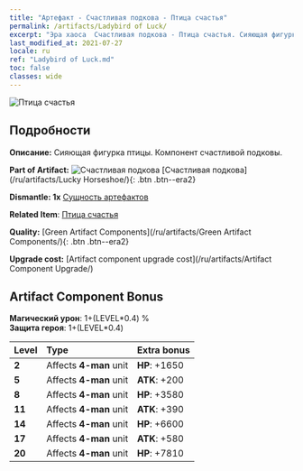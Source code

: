 ```yaml
---
title: "Артефакт - Счастливая подкова - Птица счастья"
permalink: /artifacts/Ladybird of Luck/
excerpt: "Эра хаоса  Счастливая подкова - Птица счастья. Сияющая фигурка птицы. Компонент счастливой подковы."
last_modified_at: 2021-07-27
locale: ru
ref: "Ladybird of Luck.md"
toc: false
classes: wide
---
```


 ![Птица счастья](/images/t/artifact_40123.png)



## Подробности

 **Описание:** Сияющая фигурка птицы. Компонент счастливой подковы.

 **Part of Artifact:** ![Счастливая подкова](/images/t/icon_artifact_12.png) [Счастливая подкова](/ru/artifacts/Lucky Horseshoe/){: .btn .btn--era2}

 **Dismantle: 1x** [Сущность артефактов](/ItemsRU/con_905/)

 **Related Item**: [Птица счастья](/ItemsRU/art_111/)

 **Quality:** [Green Artifact Components](/ru/artifacts/Green Artifact Components/){: .btn .btn--era2}

 **Upgrade cost:** [Artifact component upgrade cost](/ru/artifacts/Artifact Component Upgrade/)

## Artifact Component Bonus

  **Магический урон**: 1+(LEVEL\*0.4) %<br/>**Защита героя**: 1+(LEVEL\*0.4)

  |  Level  | Type |    Extra bonus  | 
  |:--------|:-----|:----------------| 
  | **2** | Affects **4-man** unit | **HP**: +1650 | 
  | **5** | Affects **4-man** unit | **ATK**: +200 | 
  | **8** | Affects **4-man** unit | **HP**: +3580 | 
  | **11** | Affects **4-man** unit | **ATK**: +390 | 
  | **14** | Affects **4-man** unit | **HP**: +6600 | 
  | **17** | Affects **4-man** unit | **ATK**: +580 | 
  | **20** | Affects **4-man** unit | **HP**: +7810 | 
